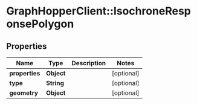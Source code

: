 # GraphHopperClient::IsochroneResponsePolygon

## Properties
Name | Type | Description | Notes
------------ | ------------- | ------------- | -------------
**properties** | **Object** |  | [optional] 
**type** | **String** |  | [optional] 
**geometry** | **Object** |  | [optional] 


